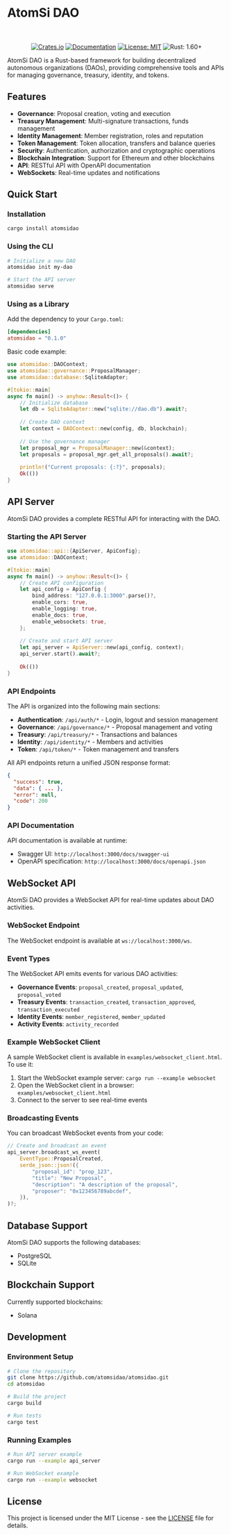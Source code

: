 # AtomSi DAO

<div align="center">
  <br><br>
  <a href="https://crates.io/crates/atomsidao"><img src="https://img.shields.io/crates/v/atomsidao.svg" alt="Crates.io"></a>
  <a href="https://docs.rs/atomsidao"><img src="https://docs.rs/atomsidao/badge.svg" alt="Documentation"></a>
  <a href="LICENSE"><img src="https://img.shields.io/badge/license-MIT-blue.svg" alt="License: MIT"></a>
  <img src="https://img.shields.io/badge/rust-1.60%2B-orange.svg" alt="Rust: 1.60+">
</div>

AtomSi DAO is a Rust-based framework for building decentralized autonomous organizations (DAOs), providing comprehensive tools and APIs for managing governance, treasury, identity, and tokens.

## Features

- **Governance**: Proposal creation, voting and execution
- **Treasury Management**: Multi-signature transactions, funds management
- **Identity Management**: Member registration, roles and reputation
- **Token Management**: Token allocation, transfers and balance queries
- **Security**: Authentication, authorization and cryptographic operations
- **Blockchain Integration**: Support for Ethereum and other blockchains
- **API**: RESTful API with OpenAPI documentation
- **WebSockets**: Real-time updates and notifications

## Quick Start

### Installation

```bash
cargo install atomsidao
```

### Using the CLI

```bash
# Initialize a new DAO
atomsidao init my-dao

# Start the API server
atomsidao serve
```

### Using as a Library

Add the dependency to your `Cargo.toml`:

```toml
[dependencies]
atomsidao = "0.1.0"
```

Basic code example:

```rust
use atomsidao::DAOContext;
use atomsidao::governance::ProposalManager;
use atomsidao::database::SqliteAdapter;

#[tokio::main]
async fn main() -> anyhow::Result<()> {
    // Initialize database
    let db = SqliteAdapter::new("sqlite://dao.db").await?;
    
    // Create DAO context
    let context = DAOContext::new(config, db, blockchain);
    
    // Use the governance manager
    let proposal_mgr = ProposalManager::new(&context);
    let proposals = proposal_mgr.get_all_proposals().await?;
    
    println!("Current proposals: {:?}", proposals);
    Ok(())
}
```

## API Server

AtomSi DAO provides a complete RESTful API for interacting with the DAO.

### Starting the API Server

```rust
use atomsidao::api::{ApiServer, ApiConfig};
use atomsidao::DAOContext;

#[tokio::main]
async fn main() -> anyhow::Result<()> {
    // Create API configuration
    let api_config = ApiConfig {
        bind_address: "127.0.0.1:3000".parse()?,
        enable_cors: true,
        enable_logging: true,
        enable_docs: true,
        enable_websockets: true,
    };
    
    // Create and start API server
    let api_server = ApiServer::new(api_config, context);
    api_server.start().await?;
    
    Ok(())
}
```

### API Endpoints

The API is organized into the following main sections:

- **Authentication**: `/api/auth/*` - Login, logout and session management
- **Governance**: `/api/governance/*` - Proposal management and voting
- **Treasury**: `/api/treasury/*` - Transactions and balances
- **Identity**: `/api/identity/*` - Members and activities
- **Token**: `/api/token/*` - Token management and transfers

All API endpoints return a unified JSON response format:

```json
{
  "success": true,
  "data": { ... },
  "error": null,
  "code": 200
}
```

### API Documentation

API documentation is available at runtime:

- Swagger UI: `http://localhost:3000/docs/swagger-ui`
- OpenAPI specification: `http://localhost:3000/docs/openapi.json`

## WebSocket API

AtomSi DAO provides a WebSocket API for real-time updates about DAO activities.

### WebSocket Endpoint

The WebSocket endpoint is available at `ws://localhost:3000/ws`.

### Event Types

The WebSocket API emits events for various DAO activities:

- **Governance Events**: `proposal_created`, `proposal_updated`, `proposal_voted`
- **Treasury Events**: `transaction_created`, `transaction_approved`, `transaction_executed`
- **Identity Events**: `member_registered`, `member_updated`
- **Activity Events**: `activity_recorded`

### Example WebSocket Client

A sample WebSocket client is available in `examples/websocket_client.html`. To use it:

1. Start the WebSocket example server: `cargo run --example websocket`
2. Open the WebSocket client in a browser: `examples/websocket_client.html`
3. Connect to the server to see real-time events

### Broadcasting Events

You can broadcast WebSocket events from your code:

```rust
// Create and broadcast an event
api_server.broadcast_ws_event(
    EventType::ProposalCreated,
    serde_json::json!({
        "proposal_id": "prop_123",
        "title": "New Proposal",
        "description": "A description of the proposal",
        "proposer": "0x123456789abcdef",
    }),
)?;
```

## Database Support

AtomSi DAO supports the following databases:

- PostgreSQL
- SQLite

## Blockchain Support

Currently supported blockchains:

- Solana

## Development

### Environment Setup

```bash
# Clone the repository
git clone https://github.com/atomsidao/atomsidao.git
cd atomsidao

# Build the project
cargo build

# Run tests
cargo test
```

### Running Examples

```bash
# Run API server example
cargo run --example api_server

# Run WebSocket example
cargo run --example websocket
```

## License

This project is licensed under the MIT License - see the [LICENSE](LICENSE) file for details. 
